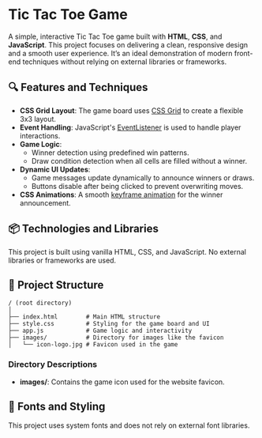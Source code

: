 # Tic Tac Toe Game

A simple, interactive Tic Tac Toe game built with **HTML**, **CSS**, and **JavaScript**. This project focuses on delivering a clean, responsive design and a smooth user experience. It’s an ideal demonstration of modern front-end techniques without relying on external libraries or frameworks.

## 🔍 Features and Techniques

- **CSS Grid Layout**: The game board uses [CSS Grid](https://developer.mozilla.org/en-US/docs/Web/CSS/CSS_grid_layout) to create a flexible 3x3 layout.
- **Event Handling**: JavaScript's [EventListener](https://developer.mozilla.org/en-US/docs/Web/API/EventListener) is used to handle player interactions.
- **Game Logic**:
  - Winner detection using predefined win patterns.
  - Draw condition detection when all cells are filled without a winner.
- **Dynamic UI Updates**:
  - Game messages update dynamically to announce winners or draws.
  - Buttons disable after being clicked to prevent overwriting moves.
- **CSS Animations**: A smooth [keyframe animation](https://developer.mozilla.org/en-US/docs/Web/CSS/@keyframes) for the winner announcement.

## 📦 Technologies and Libraries

This project is built using vanilla HTML, CSS, and JavaScript. No external libraries or frameworks are used.

## 📂 Project Structure

```plaintext
/ (root directory)
│
├── index.html        # Main HTML structure
├── style.css         # Styling for the game board and UI
├── app.js            # Game logic and interactivity
├── images/           # Directory for images like the favicon
│   └── icon-logo.jpg # Favicon used in the game
```

### Directory Descriptions

- **images/**: Contains the game icon used for the website favicon.

## 🎨 Fonts and Styling

This project uses system fonts and does not rely on external font libraries.

